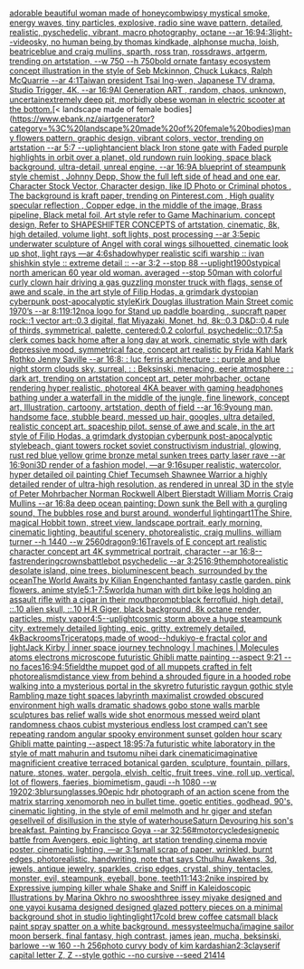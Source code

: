 [adorable beautiful woman made of honeycomb](https://www.ebank.nz/aiartgenerator?category=adorable%20beautiful%20woman%20made%20of%20honeycomb)[wipsy mystical smoke, energy waves, tiny particles, explosive, radio sine wave pattern, detailed, realistic, pyschedelic, vibrant, macro photography, octane --ar 16:9](https://www.ebank.nz/aiartgenerator?category=wipsy%20mystical%20smoke%2C%20energy%20waves%2C%20tiny%20particles%2C%20explosive%2C%20radio%20sine%20wave%20pattern%2C%20detailed%2C%20realistic%2C%20pyschedelic%2C%20vibrant%2C%20macro%20photography%2C%20octane%20--ar%2016%3A9)[4:3](https://www.ebank.nz/aiartgenerator?category=4%3A3)[light](https://www.ebank.nz/aiartgenerator?category=light)[--video](https://www.ebank.nz/aiartgenerator?category=--video)[sky, no human being,by thomas kindkade, alphonse mucha, loish, beatriceblue and craig mullins, sparth, ross tran, rossdraws, artgerm, trending on artstation, --w 750 --h 750](https://www.ebank.nz/aiartgenerator?category=sky%2C%20no%20human%20being%2Cby%20thomas%20kindkade%2C%20alphonse%20mucha%2C%20loish%2C%20beatriceblue%20and%20craig%20mullins%2C%20sparth%2C%20ross%20tran%2C%20rossdraws%2C%20artgerm%2C%20trending%20on%20artstation%2C%20--w%20750%20--h%20750)[bold ornate fantasy ecosystem concept illustration in the style of Seb Mckinnon, Chuck Lukacs, Ralph McQuarrie --ar 4:1](https://www.ebank.nz/aiartgenerator?category=bold%20ornate%20fantasy%20ecosystem%20concept%20illustration%20in%20the%20style%20of%20Seb%20Mckinnon%2C%20Chuck%20Lukacs%2C%20Ralph%20McQuarrie%20--ar%204%3A1)[Taiwan president Tsai Ing-wen, Japanese TV drama, Studio Trigger, 4K, --ar 16:9](https://www.ebank.nz/aiartgenerator?category=Taiwan%20president%20Tsai%20Ing-wen%2C%20Japanese%20TV%20drama%2C%20Studio%20Trigger%2C%204K%2C%20--ar%2016%3A9)[AI Generation ART , random, chaos, unknown, uncertain](https://www.ebank.nz/aiartgenerator?category=AI%20Generation%20ART%20%2C%20random%2C%20chaos%2C%20unknown%2C%20uncertain)[extremely deep pit, morbidly obese woman in electric scooter  at the bottom.](https://www.ebank.nz/aiartgenerator?category=extremely%20deep%20pit%2C%20morbidly%20obese%20woman%20in%20electric%20scooter%20%20at%20the%20bottom.)[< landscape made of female bodies](https://www.ebank.nz/aiartgenerator?category=%3C%20landscape%20made%20of%20female%20bodies)[many flowers pattern, graphic design, vibrant colors, vector, trending on artstation --ar 5:7 --uplight](https://www.ebank.nz/aiartgenerator?category=many%20flowers%20pattern%2C%20graphic%20design%2C%20vibrant%20colors%2C%20vector%2C%20trending%20on%20artstation%20--ar%205%3A7%20--uplight)[ancient black Iron stone gate with Faded purple highlights in orbit over a planet, old rundown ruin looking, space black background, ultra-detail, unreal engine, --ar 16:9](https://www.ebank.nz/aiartgenerator?category=ancient%20black%20Iron%20stone%20gate%20with%20Faded%20purple%20highlights%20in%20orbit%20over%20a%20planet%2C%20old%20rundown%20ruin%20looking%2C%20space%20black%20background%2C%20ultra-detail%2C%20unreal%20engine%2C%20--ar%2016%3A9)[A blueprint of steampunk style chemist , Johnny Depp,  Show the full left side of head and one ear,  Character Stock Vector, Character design, like ID Photo or Criminal photos , The background is kraft paper,  trending on Pinterest.com  , High quality specular reflection ,  Copper  edge, in the middle of the image, Brass pipeline,  Black metal foil,  Art style refer to Game Machinarium.  concept design, Refer to SHAPESHIFTER CONCEPTS  of artstation, cinematic,  8k, high detailed,  volume light,  soft lights,  post processing    --ar 3:5](https://www.ebank.nz/aiartgenerator?category=A%20blueprint%20of%20steampunk%20style%20chemist%20%2C%20Johnny%20Depp%2C%20%20Show%20the%20full%20left%20side%20of%20head%20and%20one%20ear%2C%20%20Character%20Stock%20Vector%2C%20Character%20design%2C%20like%20ID%20Photo%20or%20Criminal%20photos%20%2C%20The%20background%20is%20kraft%20paper%2C%20%20trending%20on%20Pinterest.com%20%20%2C%20High%20quality%20specular%20reflection%20%2C%20%20Copper%20%20edge%2C%20in%20the%20middle%20of%20the%20image%2C%20Brass%20pipeline%2C%20%20Black%20metal%20foil%2C%20%20Art%20style%20refer%20to%20Game%20Machinarium.%20%20concept%20design%2C%20Refer%20to%20SHAPESHIFTER%20CONCEPTS%20%20of%20artstation%2C%20cinematic%2C%20%208k%2C%20high%20detailed%2C%20%20volume%20light%2C%20%20soft%20lights%2C%20%20post%20processing%20%20%20%20--ar%203%3A5)[epic underwater sculpture of Angel with coral wings silhouetted, cinematic look up shot, light rays —ar 4:6](https://www.ebank.nz/aiartgenerator?category=epic%20underwater%20sculpture%20of%20Angel%20with%20coral%20wings%20silhouetted%2C%20cinematic%20look%20up%20shot%2C%20light%20rays%20%E2%80%94ar%204%3A6)[shadow](https://www.ebank.nz/aiartgenerator?category=shadow)[hyper realistic scifi warship :: ivan shishkin style :: extreme detail :: --ar 3:2 --stop 88 --uplight](https://www.ebank.nz/aiartgenerator?category=hyper%20realistic%20scifi%20warship%20%3A%3A%20ivan%20shishkin%20style%20%3A%3A%20extreme%20detail%20%3A%3A%20--ar%203%3A2%20--stop%2088%20--uplight)[1900s](https://www.ebank.nz/aiartgenerator?category=1900s)[typical north american 60 year old woman. averaged --stop 50](https://www.ebank.nz/aiartgenerator?category=typical%20north%20american%2060%20year%20old%20woman.%20averaged%20--stop%2050)[man with colorful curly clown hair driving a gas guzzling monster truck with flags, sense of awe and scale, in the art style of Filip Hodas, a grimdark dystopian cyberpunk post-apocalyptic style](https://www.ebank.nz/aiartgenerator?category=man%20with%20colorful%20curly%20clown%20hair%20driving%20a%20gas%20guzzling%20monster%20truck%20with%20flags%2C%20sense%20of%20awe%20and%20scale%2C%20in%20the%20art%20style%20of%20Filip%20Hodas%2C%20a%20grimdark%20dystopian%20cyberpunk%20post-apocalyptic%20style)[](https://www.ebank.nz/aiartgenerator?category=)[Kirk Douglas illustration Main Street comic 1970’s --ar 8:11](https://www.ebank.nz/aiartgenerator?category=Kirk%20Douglas%20illustration%20Main%20Street%20comic%201970%E2%80%99s%20--ar%208%3A11)[9:12](https://www.ebank.nz/aiartgenerator?category=9%3A12)[no](https://www.ebank.nz/aiartgenerator?category=no)[a logo for Stand up paddle boarding , sup](https://www.ebank.nz/aiartgenerator?category=a%20logo%20for%20Stand%20up%20paddle%20boarding%20%2C%20sup)[craft paper rock::1 vector art::0.3 digital, flat Miyazaki, Monet, hd, 8k::0.3 D&D::0.4 rule of thirds, symmetrical, palette, centered:0.2 colorful, psychedelic::0.1](https://www.ebank.nz/aiartgenerator?category=craft%20paper%20rock%3A%3A1%20vector%20art%3A%3A0.3%20digital%2C%20flat%20Miyazaki%2C%20Monet%2C%20hd%2C%208k%3A%3A0.3%20D%26D%3A%3A0.4%20rule%20of%20thirds%2C%20symmetrical%2C%20palette%2C%20centered%3A0.2%20colorful%2C%20psychedelic%3A%3A0.1)[7:5](https://www.ebank.nz/aiartgenerator?category=7%3A5)[a clerk comes back home after a long day at work, cinematic style with dark depressive mood, symmetrical face, concept art realistic by Frida Kahl Mark Rothko Jenny Saville --ar 16:8](https://www.ebank.nz/aiartgenerator?category=a%20clerk%20comes%20back%20home%20after%20a%20long%20day%20at%20work%2C%20cinematic%20style%20with%20dark%20depressive%20mood%2C%20symmetrical%20face%2C%20concept%20art%20realistic%20by%20Frida%20Kahl%20Mark%20Rothko%20Jenny%20Saville%20--ar%2016%3A8)[: : luc ferris architecture : : purple and blue night storm clouds sky, surreal, : :  Beksinski, menacing, eerie atmosphere : : dark art, trending on artstation concept art, peter mohrbacher, octane rendering hyper realistic, photoreal 4K](https://www.ebank.nz/aiartgenerator?category=%3A%20%3A%20luc%20ferris%20architecture%20%3A%20%3A%20purple%20and%20blue%20night%20storm%20clouds%20sky%2C%20surreal%2C%20%3A%20%3A%20%20Beksinski%2C%20menacing%2C%20eerie%20atmosphere%20%3A%20%3A%20dark%20art%2C%20trending%20on%20artstation%20concept%20art%2C%20peter%20mohrbacher%2C%20octane%20rendering%20hyper%20realistic%2C%20photoreal%204K)[A  beaver with gaming headphones bathing under a waterfall in the middle of the jungle, fine linework, concept art, Illustration, cartoony, artstation, depth of field --ar 16:9](https://www.ebank.nz/aiartgenerator?category=A%20%20beaver%20with%20gaming%20headphones%20bathing%20under%20a%20waterfall%20in%20the%20middle%20of%20the%20jungle%2C%20fine%20linework%2C%20concept%20art%2C%20Illustration%2C%20cartoony%2C%20artstation%2C%20depth%20of%20field%20--ar%2016%3A9)[young man, handsome face, stubble beard, messed up hair, googles, ultra detailed, realistic concept art. spaceship pilot. sense of awe and scale, in the art style of Filip Hodas, a grimdark dystopian cyberpunk post-apocalyptic style](https://www.ebank.nz/aiartgenerator?category=young%20man%2C%20handsome%20face%2C%20stubble%20beard%2C%20messed%20up%20hair%2C%20googles%2C%20ultra%20detailed%2C%20realistic%20concept%20art.%20spaceship%20pilot.%20sense%20of%20awe%20and%20scale%2C%20in%20the%20art%20style%20of%20Filip%20Hodas%2C%20a%20grimdark%20dystopian%20cyberpunk%20post-apocalyptic%20style)[beach, giant towers rocket soviet constructivism industrial, glowing, rust red blue yellow grime bronze metal sunken trees party laser rave --ar 16:9](https://www.ebank.nz/aiartgenerator?category=beach%2C%20giant%20towers%20rocket%20soviet%20constructivism%20industrial%2C%20glowing%2C%20rust%20red%20blue%20yellow%20grime%20bronze%20metal%20sunken%20trees%20party%20laser%20rave%20--ar%2016%3A9)[oni](https://www.ebank.nz/aiartgenerator?category=oni)[3D render of a fashion model, —ar 9:16](https://www.ebank.nz/aiartgenerator?category=3D%20render%20of%20a%20fashion%20model%2C%20%E2%80%94ar%209%3A16)[super realistic, watercolor, hyper detailed oil painting Chief Tecumseh Shawnee Warrior  a highly detailed render of ultra-high resolution, as rendered in unreal 3D in the style of Peter Mohrbacher Norman Rockwell Albert Bierstadt William Morris Craig Mullins --ar 16:8](https://www.ebank.nz/aiartgenerator?category=super%20realistic%2C%20watercolor%2C%20hyper%20detailed%20oil%20painting%20Chief%20Tecumseh%20Shawnee%20Warrior%20%20a%20highly%20detailed%20render%20of%20ultra-high%20resolution%2C%20as%20rendered%20in%20unreal%203D%20in%20the%20style%20of%20Peter%20Mohrbacher%20Norman%20Rockwell%20Albert%20Bierstadt%20William%20Morris%20Craig%20Mullins%20--ar%2016%3A8)[a deep ocean painting: Down sunk the Bell with a gurgling sound, The bubbles rose and burst around. wonderful lighting](https://www.ebank.nz/aiartgenerator?category=a%20deep%20ocean%20painting%3A%20Down%20sunk%20the%20Bell%20with%20a%20gurgling%20sound%2C%20The%20bubbles%20rose%20and%20burst%20around.%20wonderful%20lighting)[art](https://www.ebank.nz/aiartgenerator?category=art)[1](https://www.ebank.nz/aiartgenerator?category=1)[The Shire, magical Hobbit town, street view, landscape portrait, early morning, cinematic lighting, beautiful scenery, photorealistic, craig mullins, william turner --h 1440 --w 2560](https://www.ebank.nz/aiartgenerator?category=The%20Shire%2C%20magical%20Hobbit%20town%2C%20street%20view%2C%20landscape%20portrait%2C%20early%20morning%2C%20cinematic%20lighting%2C%20beautiful%20scenery%2C%20photorealistic%2C%20craig%20mullins%2C%20william%20turner%20--h%201440%20--w%202560)[dragon](https://www.ebank.nz/aiartgenerator?category=dragon)[9:16](https://www.ebank.nz/aiartgenerator?category=9%3A16)[Travels of E concept art realistic character concept art 4K symmetrical portrait, character --ar 16:8](https://www.ebank.nz/aiartgenerator?category=Travels%20of%20E%20concept%20art%20realistic%20character%20concept%20art%204K%20symmetrical%20portrait%2C%20character%20--ar%2016%3A8)[--fast](https://www.ebank.nz/aiartgenerator?category=--fast)[rendering](https://www.ebank.nz/aiartgenerator?category=rendering)[crowns](https://www.ebank.nz/aiartgenerator?category=crowns)[battlebot psychedelic --ar 3:2](https://www.ebank.nz/aiartgenerator?category=battlebot%20psychedelic%20--ar%203%3A2)[5](https://www.ebank.nz/aiartgenerator?category=5)[16:9](https://www.ebank.nz/aiartgenerator?category=16%3A9)[them](https://www.ebank.nz/aiartgenerator?category=them)[photorealistic desolate island, pine trees,  bioluminescent beach, surrounded by the ocean](https://www.ebank.nz/aiartgenerator?category=photorealistic%20desolate%20island%2C%20pine%20trees%2C%20%20bioluminescent%20beach%2C%20surrounded%20by%20the%20ocean)[The World Awaits by Kilian Eng](https://www.ebank.nz/aiartgenerator?category=The%20World%20Awaits%20by%20Kilian%20Eng)[enchanted fantasy castle garden. pink flowers. anime style](https://www.ebank.nz/aiartgenerator?category=enchanted%20fantasy%20castle%20garden.%20pink%20flowers.%20anime%20style)[5:1](https://www.ebank.nz/aiartgenerator?category=5%3A1)[-](https://www.ebank.nz/aiartgenerator?category=-)[7:5](https://www.ebank.nz/aiartgenerator?category=7%3A5)[world](https://www.ebank.nz/aiartgenerator?category=world)[a human with dirt bike legs holding an assault rifle with a cigar in their mouth](https://www.ebank.nz/aiartgenerator?category=a%20human%20with%20dirt%20bike%20legs%20holding%20an%20assault%20rifle%20with%20a%20cigar%20in%20their%20mouth)[prompt:black ferrofluid, high detail, ::.10 alien skull, ::.10 H.R Giger, black background, 8k octane render, particles, misty vapor](https://www.ebank.nz/aiartgenerator?category=prompt%3Ablack%20ferrofluid%2C%20high%20detail%2C%20%3A%3A.10%20alien%20skull%2C%20%3A%3A.10%20H.R%20Giger%2C%20black%20background%2C%208k%20octane%20render%2C%20particles%2C%20misty%20vapor)[4:5](https://www.ebank.nz/aiartgenerator?category=4%3A5)[--uplight](https://www.ebank.nz/aiartgenerator?category=--uplight)[cosmic storm above a huge steampunk city, extremely detailed lighting, epic, gritty, extremely detailed, 4k](https://www.ebank.nz/aiartgenerator?category=cosmic%20storm%20above%20a%20huge%20steampunk%20city%2C%20extremely%20detailed%20lighting%2C%20epic%2C%20gritty%2C%20extremely%20detailed%2C%204k)[Backrooms](https://www.ebank.nz/aiartgenerator?category=Backrooms)[Triceratops,made of wood](https://www.ebank.nz/aiartgenerator?category=Triceratops%2Cmade%20of%20wood)[--hd](https://www.ebank.nz/aiartgenerator?category=--hd)[ukiyo-e fractal color and light](https://www.ebank.nz/aiartgenerator?category=ukiyo-e%20fractal%20color%20and%20light)[Jack Kirby  | inner space journey  technology | machines | Molecules atoms electrons  microscope futuristic  Ghibli matte painting  --aspect 9:21 --no faces](https://www.ebank.nz/aiartgenerator?category=Jack%20Kirby%20%20%7C%20inner%20space%20journey%20%20technology%20%7C%20machines%20%7C%20Molecules%20atoms%20electrons%20%20microscope%20futuristic%20%20Ghibli%20matte%20painting%20%20--aspect%209%3A21%20--no%20faces)[16:9](https://www.ebank.nz/aiartgenerator?category=16%3A9)[4:5](https://www.ebank.nz/aiartgenerator?category=4%3A5)[field](https://www.ebank.nz/aiartgenerator?category=field)[the muppet god of all muppets crafted in felt photorealism](https://www.ebank.nz/aiartgenerator?category=the%20muppet%20god%20of%20all%20muppets%20crafted%20in%20felt%20photorealism)[distance view from behind a shrouded figure in a hooded robe walking into a mysterious portal in the sky](https://www.ebank.nz/aiartgenerator?category=distance%20view%20from%20behind%20a%20shrouded%20figure%20in%20a%20hooded%20robe%20walking%20into%20a%20mysterious%20portal%20in%20the%20sky)[retro futuristic raygun gothic style Rambling maze tight spaces  labyrinth maximalist crowded obscured environment high walls dramatic shadows gobo stone walls marble sculptures bas relief walls wide shot enormous messed weird plant randomness chaos  cubist mysterious endless lost cramped  can’t see repeating random angular spooky environment sunset golden hour scary Ghibli matte painting --aspect 18:9](https://www.ebank.nz/aiartgenerator?category=retro%20futuristic%20raygun%20gothic%20style%20Rambling%20maze%20tight%20spaces%20%20labyrinth%20maximalist%20crowded%20obscured%20environment%20high%20walls%20dramatic%20shadows%20gobo%20stone%20walls%20marble%20sculptures%20bas%20relief%20walls%20wide%20shot%20enormous%20messed%20weird%20plant%20randomness%20chaos%20%20cubist%20mysterious%20endless%20lost%20cramped%20%20can%E2%80%99t%20see%20repeating%20random%20angular%20spooky%20environment%20sunset%20golden%20hour%20scary%20Ghibli%20matte%20painting%20--aspect%2018%3A9)[5:7](https://www.ebank.nz/aiartgenerator?category=5%3A7)[a futuristic white laboratory in the style of matt mahurin and tsutomu nihei dark cinematic](https://www.ebank.nz/aiartgenerator?category=a%20futuristic%20white%20laboratory%20in%20the%20style%20of%20matt%20mahurin%20and%20tsutomu%20nihei%20dark%20cinematic)[imaginative magnificient creative terraced botanical garden, sculpture, fountain, pillars, nature, stones, water, pergola, elvish, celtic, fruit trees, vine, roll up, vertical, lot of flowers, faeries, biomimetism, gaudi --h 1080 --w 1920](https://www.ebank.nz/aiartgenerator?category=imaginative%20magnificient%20creative%20terraced%20botanical%20garden%2C%20sculpture%2C%20fountain%2C%20pillars%2C%20nature%2C%20stones%2C%20water%2C%20pergola%2C%20elvish%2C%20celtic%2C%20fruit%20trees%2C%20vine%2C%20roll%20up%2C%20vertical%2C%20lot%20of%20flowers%2C%20faeries%2C%20biomimetism%2C%20gaudi%20--h%201080%20--w%201920)[2:3](https://www.ebank.nz/aiartgenerator?category=2%3A3)[blur](https://www.ebank.nz/aiartgenerator?category=blur)[sunglasses](https://www.ebank.nz/aiartgenerator?category=sunglasses)[.90](https://www.ebank.nz/aiartgenerator?category=.90)[epic hdr photograph of an action scene from the matrix starring xenomorph neo in bullet time, goetic entities, godhead, 90's, cinematic lighting, in the style of emil melmoth and hr giger and stefan gesell](https://www.ebank.nz/aiartgenerator?category=epic%20hdr%20photograph%20of%20an%20action%20scene%20from%20the%20matrix%20starring%20xenomorph%20neo%20in%20bullet%20time%2C%20goetic%20entities%2C%20godhead%2C%2090%27s%2C%20cinematic%20lighting%2C%20in%20the%20style%20of%20emil%20melmoth%20and%20hr%20giger%20and%20stefan%20gesell)[veil of disillusion in the style of waterhouse](https://www.ebank.nz/aiartgenerator?category=veil%20of%20disillusion%20in%20the%20style%20of%20waterhouse)[Saturn Devouring his son's breakfast. Painting by Francisco Goya --ar 32:56](https://www.ebank.nz/aiartgenerator?category=Saturn%20Devouring%20his%20son%27s%20breakfast.%20Painting%20by%20Francisco%20Goya%20--ar%2032%3A56)[#motorcycledesign](https://www.ebank.nz/aiartgenerator?category=%23motorcycledesign)[epic battle from Avengers, epic lighting, art station trending,cinema movie poster, cinematic lighting, —ar 3:1](https://www.ebank.nz/aiartgenerator?category=epic%20battle%20from%20Avengers%2C%20epic%20lighting%2C%20art%20station%20trending%2Ccinema%20movie%20poster%2C%20cinematic%20lighting%2C%20%E2%80%94ar%203%3A1)[small scrap of paper, wrinkled, burnt edges, photorealistic, handwriting, note that says Cthulhu Awakens, 3d, jewels, antique jewelry, sparkles, crisp edges, crystal, shiny, tentacles, monster, evil, steampunk, eyeball, bone, teeth](https://www.ebank.nz/aiartgenerator?category=small%20scrap%20of%20paper%2C%20wrinkled%2C%20burnt%20edges%2C%20photorealistic%2C%20handwriting%2C%20note%20that%20says%20Cthulhu%20Awakens%2C%203d%2C%20jewels%2C%20antique%20jewelry%2C%20sparkles%2C%20crisp%20edges%2C%20crystal%2C%20shiny%2C%20tentacles%2C%20monster%2C%20evil%2C%20steampunk%2C%20eyeball%2C%20bone%2C%20teeth)[11:14](https://www.ebank.nz/aiartgenerator?category=11%3A14)[3:2](https://www.ebank.nz/aiartgenerator?category=3%3A2)[nike inspired by Expressive jumping killer whale Shake and Sniff in Kaleidoscopic Illustrations by Marina Okhro no swoosh](https://www.ebank.nz/aiartgenerator?category=nike%20inspired%20by%20Expressive%20jumping%20killer%20whale%20Shake%20and%20Sniff%20in%20Kaleidoscopic%20Illustrations%20by%20Marina%20Okhro%20no%20swoosh)[three issey miyake designed and one yayoi kusama designed  designed glazed pottery pieces on a minimal background shot in studio lighting](https://www.ebank.nz/aiartgenerator?category=three%20issey%20miyake%20designed%20and%20one%20yayoi%20kusama%20designed%20%20designed%20glazed%20pottery%20pieces%20on%20a%20minimal%20background%20shot%20in%20studio%20lighting)[light](https://www.ebank.nz/aiartgenerator?category=light)[17](https://www.ebank.nz/aiartgenerator?category=17)[cold brew coffee cat](https://www.ebank.nz/aiartgenerator?category=cold%20brew%20coffee%20cat)[small black paint spray spatter on a white background. messy](https://www.ebank.nz/aiartgenerator?category=small%20black%20paint%20spray%20spatter%20on%20a%20white%20background.%20messy)[steel](https://www.ebank.nz/aiartgenerator?category=steel)[mucha](https://www.ebank.nz/aiartgenerator?category=mucha)[/imagine sailor moon berserk, final fantasy, high contrast, james jean, mucha, beksinski, barlowe --w 160 --h 256](https://www.ebank.nz/aiartgenerator?category=/imagine%20sailor%20moon%20berserk%2C%20final%20fantasy%2C%20high%20contrast%2C%20james%20jean%2C%20mucha%2C%20beksinski%2C%20barlowe%20--w%20160%20--h%20256)[photo curvy body of kim kardashian](https://www.ebank.nz/aiartgenerator?category=photo%20curvy%20body%20of%20kim%20kardashian)[2:3](https://www.ebank.nz/aiartgenerator?category=2%3A3)[clay](https://www.ebank.nz/aiartgenerator?category=clay)[serif capital letter Z, Z --style gothic --no cursive --seed 21414](https://www.ebank.nz/aiartgenerator?category=serif%20capital%20letter%20Z%2C%20Z%20--style%20gothic%20--no%20cursive%20--seed%2021414)